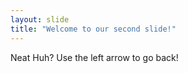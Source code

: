 ```yaml
---
layout: slide
title: "Welcome to our second slide!"
---
```

Neat Huh?
Use the left arrow to go back!
